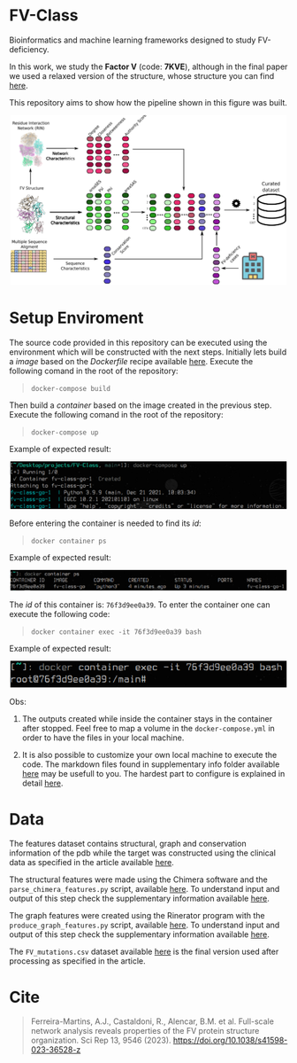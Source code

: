 # **FV-Class**
Bioinformatics and machine learning frameworks designed to study FV-deficiency.

In this work, we study the **Factor V** (code: **7KVE**), although in the final paper we used a relaxed version of the structure, whose structure you can find [here](./data/7KVE_relaxed.pdb).

This repository aims to show how the pipeline shown in this figure was built.

<center><img src="figures/pipeline.png" width=500px/></center>


# **Setup Enviroment**

The source code provided in this repository can be executed using the environment which will be constructed with the next steps. Initially lets build a *image* based on the *Dockerfile* recipe available [here](./docker/Dockerfile). Execute the following comand in the root of the repository:
> `docker-compose build`

Then build a *container* based on the image created in the previous step. Execute the following comand in the root of the repository:
> `docker-compose up`

Example of expected result:
<center><img src="figures/docker_compose_up.png" width=500px/></center>


Before entering the container is needed to find its *id*:
> `docker container ps` 

Example of expected result:
<center><img src="figures/docker_container_ps.png" width=500px/></center>

The *id* of this container is: `76f3d9ee0a39`. To enter the container one can execute the following code:
> `docker container exec -it 76f3d9ee0a39 bash`

Example of expected result:
<center><img src="figures/docker_container_exec.png" width=500px/></center>


Obs:

1. The outputs created while inside the container stays in the container after stopped. Feel free to map a volume in the `docker-compose.yml` in order to have the files in your local machine.

2. It is also possible to customize your own local machine to execute the code. The markdown files found in supplementary info folder available [here](./supplementary/) may be usefull to you. The hardest part to configure is explained in detail [here](./supplementary/rinerator_manual_installation.md).


# **Data**

The features dataset contains structural, graph and conservation information of the pdb while the target was constructed using the clinical data as specified in the article available [here](https://www.nature.com/articles/s41598-023-36528-z).

The structural features were made using the Chimera software and the `parse_chimera_features.py` script, available [here](./src/parse_chimera_features.py). To understand input and output of this step check the supplementary information available [here](./supplementary/chimera.md).

The graph features were created using the Rinerator program with the `produce_graph_features.py` script, available [here](./src/produce_graph_features.py). To understand input and output of this step check the supplementary information available [here](./supplementary/igraph.md).

The `FV_mutations.csv` dataset available [here](./data/FV_mutations.csv) is the final version used after processing as specified in the article.

# **Cite**

> Ferreira-Martins, A.J., Castaldoni, R., Alencar, B.M. et al. Full-scale network analysis reveals properties of the FV protein structure organization. Sci Rep 13, 9546 (2023). https://doi.org/10.1038/s41598-023-36528-z
